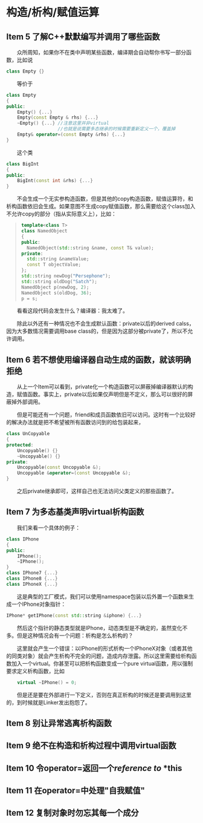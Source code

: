 <style>
p{
    text-indent:2em;
}
</style>
# 构造/析构/赋值运算
## Item 5 了解C++默默编写并调用了哪些函数
众所周知，如果你不在类中声明某些函数，编译期会自动帮你书写一部分函数，比如说
```C++
class Empty {}
```
等价于
```C++
class Empty
{
public:
    Empty() {...}
    Empty(const Empty & rhs) {...}
    ~Empty() {...} //注意这里并非virtual
                   //也就是说需要多态继承的时候需要重新定义一个，覆盖掉
    Empty& operator=(const Empty &rhs) {...}
}
```
这个类
```C++
class BigInt
{
public:
    BigInt(const int &rhs) {...}
}
```
不会生成一个无实参构造函数，但是其他的copy构造函数，赋值运算符，和析构函数依旧会生成。如果意图不生成copy赋值函数，那么需要给这个class加入不允许copy的部分（指从实际意义上），比如：
>```C++
>template<class T>
>class NamedObject
>{
>public:
>   NamedObject(std::string &name, const T& value);
>private:
>   std::string &nameValue;
>   const T objectValue;
>};
>std::string newDog("Persephone");
>std::string oldDog("Satch");
>NamedObject p(newDog, 2);
>NamedObject s(oldDog, 36);
>p = s;
>```
看看这段代码会发生什么？编译器：我太难了。

除此以外还有一种情况也不会生成默认函数：private以后的derived calss，因为大多数情况需要调用base class的，但是因为这部分被private了，所以不允许调用。
## Item 6 若不想使用编译器自动生成的函数，就该明确拒绝
从上一个Item可以看到，private化一个构造函数可以屏蔽掉编译器默认的构造，赋值函数。事实上，private以后如果仅声明但是不定义，那么可以很好的屏蔽掉外部调用。

但是可能还有一个问题，friend和成员函数依旧可以访问。这时有一个比较好的解决办法就是把不希望被所有函数访问到的给包装起来，
```C++
class UnCopyable
{
protected:
    Uncopyable() {}
    ~Uncopyable() {}
private:
    Uncopyable(const Uncopyable &);
    Uncopyable &operator=(const Uncopyable &);
}
```
之后private继承即可，这样自己也无法访问父类定义的那些函数了。
## Item 7 为多态基类声明virtual析构函数
我们来看一个具体的例子：
```C++
class IPhone
{
public:
    IPhone();
    ~IPhone();
}
class IPhone7 {...}
class IPhone8 {...}
class IPhoneX {...}
```
这是典型的工厂模式，我们可以使用namespace包装以后外置一个函数来生成一个IPhone对象指针：
```C++
IPhone* getIPhone(const std::string &iphone) {...}
```
然后这个指针的静态类型就是IPhone，动态类型是不确定的，虽然变化不多。但是这种情况会有一个问题：析构是怎么析构的？

这里就会产生一个错误：以IPhone的形式析构一个IPhoneX对象（或者其他的同类对象）就会产生析构不完全的问题，造成内存泄露。所以这里需要给析构函数加入一个virtual。你甚至可以把析构函数变成一个pure virtual函数，用以强制要求定义析构函数，比如
```C++
    virtual ~IPhone() = 0;
```
但是还是要在外部进行一下定义，否则在真正析构的时候还是要调用到这里的，到时候就是Linker发出抱怨了。
## Item 8 别让异常逃离析构函数
## Item 9 绝不在构造和析构过程中调用virtual函数
## Item 10 令operator=返回一个<i>reference to</i> <b>*this</b>
## Item 11 在operator=中处理"自我赋值"
## Item 12 复制对象时勿忘其每一个成分